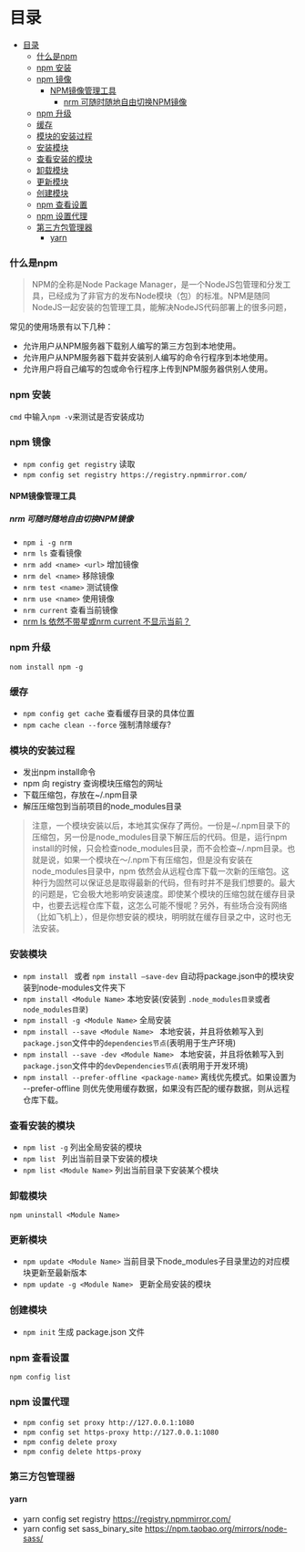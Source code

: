 # 目录
- [目录](#目录)
    - [什么是npm](#什么是npm)
    - [npm 安装](#npm-安装)
    - [npm 镜像](#npm-镜像)
      - [NPM镜像管理工具](#npm镜像管理工具)
        - [nrm 可随时随地自由切换NPM镜像](#nrm-可随时随地自由切换npm镜像)
    - [npm 升级](#npm-升级)
    - [缓存](#缓存)
    - [模块的安装过程](#模块的安装过程)
    - [安装模块](#安装模块)
    - [查看安装的模块](#查看安装的模块)
    - [卸载模块](#卸载模块)
    - [更新模块](#更新模块)
    - [创建模块](#创建模块)
    - [npm 查看设置](#npm-查看设置)
    - [npm 设置代理](#npm-设置代理)
    - [第三方包管理器](#第三方包管理器)
      - [yarn](#yarn)

### 什么是npm

>NPM的全称是Node Package Manager，是一个NodeJS包管理和分发工具，已经成为了非官方的发布Node模块（包）的标准。NPM是随同NodeJS一起安装的包管理工具，能解决NodeJS代码部署上的很多问题，

常见的使用场景有以下几种：
- 允许用户从NPM服务器下载别人编写的第三方包到本地使用。
- 允许用户从NPM服务器下载并安装别人编写的命令行程序到本地使用。
- 允许用户将自己编写的包或命令行程序上传到NPM服务器供别人使用。

### npm 安装
`cmd` 中输入`npm -v`来测试是否安装成功

### npm 镜像
- `npm config get registry` 读取
- `npm config set registry https://registry.npmmirror.com/`

#### NPM镜像管理工具

#####  nrm 可随时随地自由切换NPM镜像
- `npm i -g nrm`
- `nrm ls` 查看镜像
- `nrm add <name> <url>` 增加镜像
- `nrm del <name>` 移除镜像
- `nrm test <name>` 测试镜像
- `nrm use <name>` 使用镜像
- `nrm current` 查看当前镜像
- [nrm ls 依然不带星或nrm current 不显示当前？](https://github.com/Pana/nrm/issues/111)

### npm 升级
`nom install npm -g`

### 缓存

- `npm config get cache` 查看缓存目录的具体位置
- `npm cache clean --force` 强制清除缓存?

### 模块的安装过程

- 发出npm install命令
- npm 向 registry 查询模块压缩包的网址
- 下载压缩包，存放在~/.npm目录
- 解压压缩包到当前项目的node_modules目录

> 注意，一个模块安装以后，本地其实保存了两份。一份是~/.npm目录下的压缩包，另一份是node_modules目录下解压后的代码。但是，运行npm install的时候，只会检查node_modules目录，而不会检查~/.npm目录。也就是说，如果一个模块在～/.npm下有压缩包，但是没有安装在node_modules目录中，npm 依然会从远程仓库下载一次新的压缩包。这种行为固然可以保证总是取得最新的代码，但有时并不是我们想要的。最大的问题是，它会极大地影响安装速度。即使某个模块的压缩包就在缓存目录中，也要去远程仓库下载，这怎么可能不慢呢？另外，有些场合没有网络（比如飞机上），但是你想安装的模块，明明就在缓存目录之中，这时也无法安装。

### 安装模块
- `npm install ` 或者 `npm install –save-dev` 自动将package.json中的模块安装到node-modules文件夹下
- `npm install <Module Name>` 本地安装(安装到 `.node_modules目录`或者 `node_modules目录`)
- `npm install -g <Module Name>` 全局安装
- `npm install --save <Module Name> `  本地安装，并且将依赖写入到`package.json`文件中的`dependencies节点`(表明用于生产环境)
- `npm install --save -dev <Module Name> `  本地安装，并且将依赖写入到`package.json`文件中的`devDependencies节点`(表明用于开发环境)
- `npm install --prefer-offline <package-name>` 离线优先模式。如果设置为 --prefer-offline 则优先使用缓存数据，如果没有匹配的缓存数据，则从远程仓库下载。

### 查看安装的模块

- `npm list -g` 列出全局安装的模块
- `npm list ` 列出当前目录下安装的模块
- `npm list <Module Name>` 列出当前目录下安装某个模块

### 卸载模块
`npm uninstall <Module Name>`

### 更新模块
- `npm update <Module Name>` 当前目录下node_modules子目录里边的对应模块更新至最新版本
- `npm update -g <Module Name> ` 更新全局安装的模块

### 创建模块
- `npm init` 生成 package.json 文件

### npm 查看设置
`npm config list`

### npm 设置代理
- `npm config set proxy http://127.0.0.1:1080`
- `npm config set https-proxy http://127.0.0.1:1080`
- `npm config delete proxy`
- `npm config delete https-proxy`

### 第三方包管理器

#### yarn

- yarn config set registry https://registry.npmmirror.com/
- yarn config set sass_binary_site https://npm.taobao.org/mirrors/node-sass/